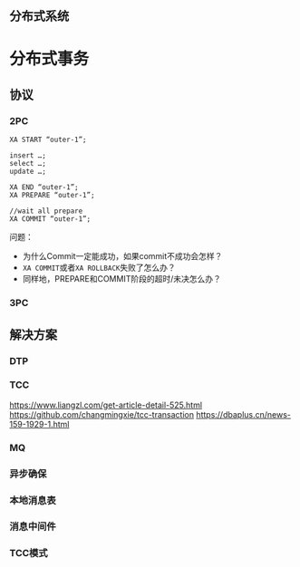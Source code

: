 分布式系统
---

# 分布式事务

## 协议

### 2PC


```
XA START “outer-1”;

insert …;
select …;
update …;

XA END “outer-1”;
XA PREPARE “outer-1”;

//wait all prepare
XA COMMIT “outer-1”;
```

问题：

- 为什么Commit一定能成功，如果commit不成功会怎样？
- `XA COMMIT`或者`XA ROLLBACK`失败了怎么办？
- 同样地，PREPARE和COMMIT阶段的超时/未决怎么办？

### 3PC


## 解决方案

### DTP

### TCC

https://www.liangzl.com/get-article-detail-525.html
https://github.com/changmingxie/tcc-transaction
https://dbaplus.cn/news-159-1929-1.html

### MQ


### 异步确保

### 本地消息表

### 消息中间件

### TCC模式




